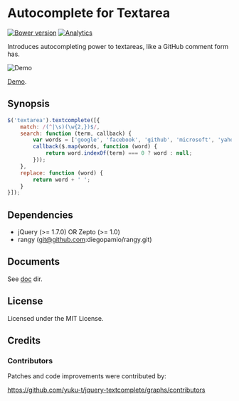 Autocomplete for Textarea
=========================

[![Bower version](https://badge.fury.io/bo/jquery-textcomplete.svg)](http://badge.fury.io/bo/jquery-textcomplete)
[![Analytics](https://ga-beacon.appspot.com/UA-4932407-14/jquery-textcomplete/readme)](https://github.com/igrigorik/ga-beacon)

Introduces autocompleting power to textareas, like a GitHub comment form has.

![Demo](http://yuku-t.com/jquery-textcomplete/media/images/demo.gif)

[Demo](http://yuku-t.com/jquery-textcomplete/).

Synopsis
--------

```js
$('textarea').textcomplete([{
    match: /(^|\s)(\w{2,})$/,
    search: function (term, callback) {
        var words = ['google', 'facebook', 'github', 'microsoft', 'yahoo'];
        callback($.map(words, function (word) {
            return word.indexOf(term) === 0 ? word : null;
        }));
    },
    replace: function (word) {
        return word + ' ';
    }
}]);
```

Dependencies
------------

- jQuery (>= 1.7.0) OR Zepto (>= 1.0)
- rangy (git@github.com:diegopamio/rangy.git)

Documents
---------

See [doc](https://github.com/yuku-t/jquery-textcomplete/tree/master/doc) dir.

License
-------

Licensed under the MIT License.

Credits
-------

### Contributors

Patches and code improvements were contributed by:

https://github.com/yuku-t/jquery-textcomplete/graphs/contributors
